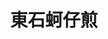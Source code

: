 ---
title: "東石蚵仔煎"
description: "東石蚵仔煎"
layout: shop
keywords:
  - 美食競賽
  - 台灣美食
  - 美食精選
datePublished: "2025-06-30"
dateModified: "2025-07-04"
city: "新北市"
district: "永和區"
address: "新北市永和區永平路159號"
phone: ""
geo: "25.00865557804342, 121.51078620570179"
google_map: "https://maps.app.goo.gl/HtU31fXjZG3p5Qqi6"
footinder: "https://footinder.com.tw/%E6%96%B0%E5%8C%97%E5%B8%82%E6%B0%B8%E5%92%8C%E5%8D%80/362045/"
official: ""
award:
  - name: "夜市王"
    year: "2024"
    entries:
      - nightMarket: "樂華夜市"
        food_type: "蚵仔煎"
        rank: "第九名"

---